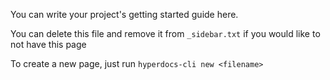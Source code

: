 You can write your project's getting started guide here. 

You can delete this file and remove it from `_sidebar.txt` if you would like to not have this page

To create a new page, just run `hyperdocs-cli new <filename>`